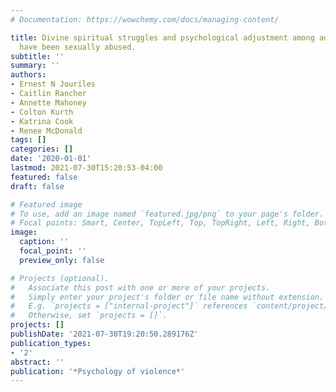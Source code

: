 ```yaml
---
# Documentation: https://wowchemy.com/docs/managing-content/

title: Divine spiritual struggles and psychological adjustment among adolescents who
  have been sexually abused.
subtitle: ''
summary: ''
authors:
- Ernest N Jouriles
- Caitlin Rancher
- Annette Mahoney
- Colton Kurth
- Katrina Cook
- Renee McDonald
tags: []
categories: []
date: '2020-01-01'
lastmod: 2021-07-30T15:20:53-04:00
featured: false
draft: false

# Featured image
# To use, add an image named `featured.jpg/png` to your page's folder.
# Focal points: Smart, Center, TopLeft, Top, TopRight, Left, Right, BottomLeft, Bottom, BottomRight.
image:
  caption: ''
  focal_point: ''
  preview_only: false

# Projects (optional).
#   Associate this post with one or more of your projects.
#   Simply enter your project's folder or file name without extension.
#   E.g. `projects = ["internal-project"]` references `content/project/deep-learning/index.md`.
#   Otherwise, set `projects = []`.
projects: []
publishDate: '2021-07-30T19:20:50.289176Z'
publication_types:
- '2'
abstract: ''
publication: '*Psychology of violence*'
---
```

